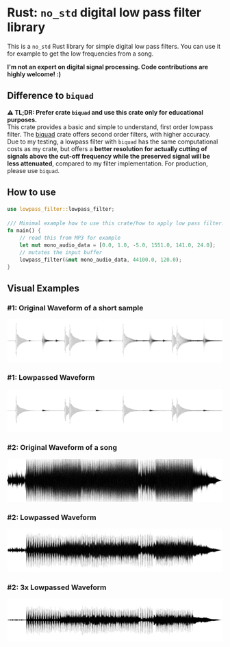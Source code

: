 # Rust: `no_std` digital low pass filter library
This is a `no_std` Rust library for simple digital low pass filters. You can use it for example to
get the low frequencies from a song.

**I'm not an expert on digital signal processing. Code contributions are highly welcome! :)**

## Difference to `biquad`
**⚠ TL;DR: Prefer crate `biquad` and use this crate only for educational purposes.** \
This crate provides a basic and simple to understand, first order lowpass filter. The [biquad](https://crates.io/crates/biquad)
crate offers second order filters, with higher accuracy. Due to my testing, a lowpass filter with `biquad` has the same
computational costs as my crate, but offers a **better resolution for actually cutting of signals above the
cut-off frequency while the preserved signal will be less attenuated**, compared to my filter implementation.
For production, please use `biquad`.

## How to use
```rust
use lowpass_filter::lowpass_filter;

/// Minimal example how to use this crate/how to apply low pass filter.
fn main() {
    // read this from MP3 for example
    let mut mono_audio_data = [0.0, 1.0, -5.0, 1551.0, 141.0, 24.0];
    // mutates the input buffer
    lowpass_filter(&mut mono_audio_data, 44100.0, 120.0);
}
```

## Visual Examples
### #1: Original Waveform of a short sample
![Example 1: Original Waveform of a short sample](res/sample1_waveform.png "Example 1: Original Waveform of a short sample")
### #1: Lowpassed Waveform
![Example 1: Lowpassed Waveform of a short sample](res/sample1_waveform_lowpassed.png "Example 1: Lowpassed Original Waveform of a short sample")
### #2: Original Waveform of a song
![Example 1: Original Waveform of a song](res/song_waveform.png "Example 1: Original Waveform of a song")
### #2: Lowpassed Waveform
![Example 1: Lowpassed Waveform of a song](res/song_waveform_lowpassed.png "Example 1: Lowpassed Original Waveform of a song")
### #2: 3x Lowpassed Waveform
![Example 1: Lowpassed Waveform of a song 3x](res/song_waveform_lowpassed_3x.png "Example 1: Lowpassed Original Waveform of a song 3 times")
